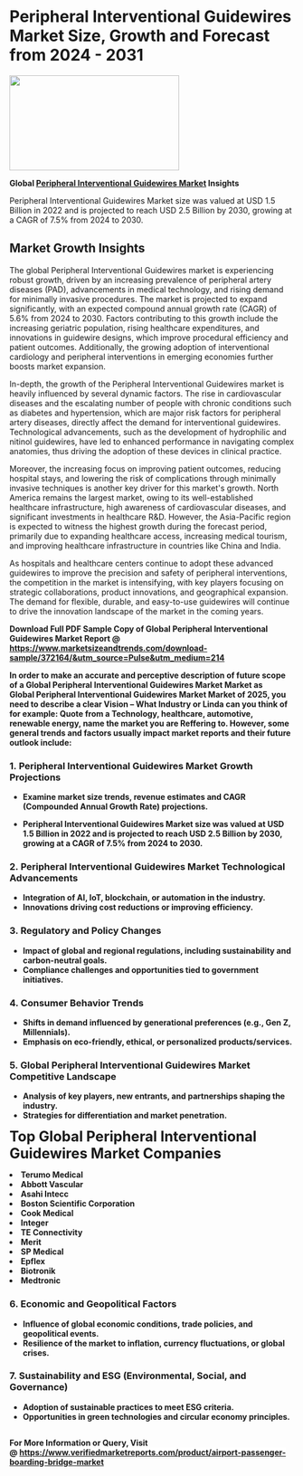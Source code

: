 <H1>Peripheral Interventional Guidewires Market Size, Growth and Forecast from 2024 - 2031</H1><img class="aligncenter size-medium wp-image-584254" src="https://thirdeyenews.in/wp-content/uploads/2024/09/Global-Market-Research-300x168.jpeg" alt="" width="300" height="168" /><p><strong>Global&nbsp;<a href="https://www.marketsizeandtrends.com/download-sample/372164/&amp;utm_source=Pulse&amp;utm_medium=214">Peripheral Interventional Guidewires Market</a> Insights</strong></p><p>Peripheral Interventional Guidewires Market size was valued at USD 1.5 Billion in 2022 and is projected to reach USD 2.5 Billion by 2030, growing at a CAGR of 7.5% from 2024 to 2030.</p><p><h2>Market Growth Insights</h2> <p>The global Peripheral Interventional Guidewires market is experiencing robust growth, driven by an increasing prevalence of peripheral artery diseases (PAD), advancements in medical technology, and rising demand for minimally invasive procedures. The market is projected to expand significantly, with an expected compound annual growth rate (CAGR) of 5.6% from 2024 to 2030. Factors contributing to this growth include the increasing geriatric population, rising healthcare expenditures, and innovations in guidewire designs, which improve procedural efficiency and patient outcomes. Additionally, the growing adoption of interventional cardiology and peripheral interventions in emerging economies further boosts market expansion.</p> <p><strong></strong></p> <p>In-depth, the growth of the Peripheral Interventional Guidewires market is heavily influenced by several dynamic factors. The rise in cardiovascular diseases and the escalating number of people with chronic conditions such as diabetes and hypertension, which are major risk factors for peripheral artery diseases, directly affect the demand for interventional guidewires. Technological advancements, such as the development of hydrophilic and nitinol guidewires, have led to enhanced performance in navigating complex anatomies, thus driving the adoption of these devices in clinical practice.</p> <p>Moreover, the increasing focus on improving patient outcomes, reducing hospital stays, and lowering the risk of complications through minimally invasive techniques is another key driver for this market's growth. North America remains the largest market, owing to its well-established healthcare infrastructure, high awareness of cardiovascular diseases, and significant investments in healthcare R&D. However, the Asia-Pacific region is expected to witness the highest growth during the forecast period, primarily due to expanding healthcare access, increasing medical tourism, and improving healthcare infrastructure in countries like China and India.</p> <p>As hospitals and healthcare centers continue to adopt these advanced guidewires to improve the precision and safety of peripheral interventions, the competition in the market is intensifying, with key players focusing on strategic collaborations, product innovations, and geographical expansion. The demand for flexible, durable, and easy-to-use guidewires will continue to drive the innovation landscape of the market in the coming years.</p> <p><strong></p><p><span class=""><strong>Download Full PDF Sample Copy of Global Peripheral Interventional Guidewires Market Report</strong> @ <a href="https://www.marketsizeandtrends.com/download-sample/372164/&amp;utm_source=Pulse&amp;utm_medium=214" target="_blank">https://www.marketsizeandtrends.com/download-sample/372164/&amp;utm_source=Pulse&amp;utm_medium=214</a></span></p><p>In order to make an accurate and perceptive description of future scope of a Global&nbsp;Peripheral Interventional Guidewires Market Market as Global&nbsp;Peripheral Interventional Guidewires Market Market of 2025, you need to describe a clear Vision &ndash; What Industry or Linda can you think of for example: Quote from a Technology, healthcare, automotive, renewable energy, name the market you are Reffering to. However, some general trends and factors usually impact market reports and their future outlook include:</p><h3>1.&nbsp;<strong>Peripheral Interventional Guidewires Market Growth Projections</strong></h3><ul><li>Examine market size trends, revenue estimates and CAGR (Compounded Annual Growth Rate) projections.</li><li><p>Peripheral Interventional Guidewires Market size was valued at USD 1.5 Billion in 2022 and is projected to reach USD 2.5 Billion by 2030, growing at a CAGR of 7.5% from 2024 to 2030.</p></li></ul><h3>2.&nbsp;<strong>Peripheral Interventional Guidewires Market Technological Advancements</strong></h3><ul><li>Integration of AI, IoT, blockchain, or automation in the industry.</li><li>Innovations driving cost reductions or improving efficiency.</li></ul><h3>3.&nbsp;<strong>Regulatory and Policy Changes</strong></h3><ul><li>Impact of global and regional regulations, including sustainability and carbon-neutral goals.</li><li>Compliance challenges and opportunities tied to government initiatives.</li></ul><h3>4.&nbsp;<strong>Consumer Behavior Trends</strong></h3><ul><li>Shifts in demand influenced by generational preferences (e.g., Gen Z, Millennials).</li><li>Emphasis on eco-friendly, ethical, or personalized products/services.</li></ul><h3>5.&nbsp;<strong>Global Peripheral Interventional Guidewires Market Competitive Landscape</strong></h3><ul><li>Analysis of key players, new entrants, and partnerships shaping the industry.</li><li>Strategies for differentiation and market penetration.</li></ul><p data-pm-slice="1 1 []"><span style="color: inherit; font-family: inherit; font-size: 25px;">Top Global Peripheral Interventional Guidewires Market Companies</span></p><div class="" data-test-id=""><p><li>Terumo Medical</li><li> Abbott Vascular</li><li> Asahi Intecc</li><li> Boston Scientific Corporation</li><li> Cook Medical</li><li> Integer</li><li> TE Connectivity</li><li> Merit</li><li> SP Medical</li><li> Epflex</li><li> Biotronik</li><li> Medtronic</li></p></div><h3>6.&nbsp;<strong>Economic and Geopolitical Factors</strong></h3><ul><li>Influence of global economic conditions, trade policies, and geopolitical events.</li><li>Resilience of the market to inflation, currency fluctuations, or global crises.</li></ul><h3>7.&nbsp;<strong>Sustainability and ESG (Environmental, Social, and Governance)</strong></h3><ul><li>Adoption of sustainable practices to meet ESG criteria.</li><li>Opportunities in green technologies and circular economy principles.</li></ul><h2><strong style="font-size: 14px;">For More Information or Query, Visit @&nbsp;</strong><a style="background-color: #ffffff; font-size: 14px;" href="https://www.marketsizeandtrends.com/report/peripheral-interventional-guidewires-market/" target="_blank">https://www.verifiedmarketreports.com/product/airport-passenger-boarding-bridge-market</a></h2>
